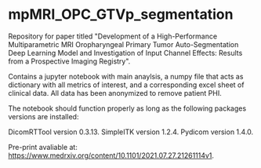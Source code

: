 # mpMRI_OPC_GTVp_segmentation
Repository for paper titled "Development of a High-Performance Multiparametric MRI Oropharyngeal Primary Tumor Auto-Segmentation Deep Learning Model and Investigation of Input Channel Effects: Results from a Prospective Imaging Registry".

Contains a jupyter notebook with main anaylsis, a numpy file that acts as dictionary with all metrics of interest, and a corresponding excel sheet of clinical data. All data has been anonymized to remove patient PHI.

The notebook should function properly as long as the following packages versions are installed:

DicomRTTool version 0.3.13.
SimpleITK version 1.2.4.
Pydicom version 1.4.0.

Pre-print avaliable at: https://www.medrxiv.org/content/10.1101/2021.07.27.21261114v1.
